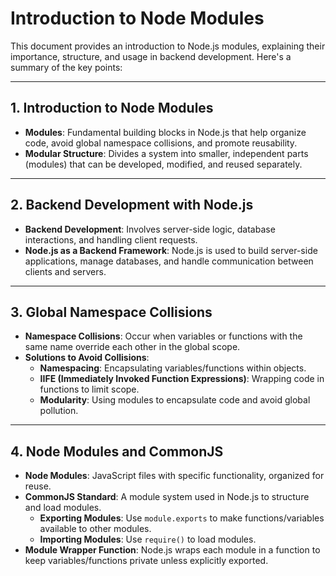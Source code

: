 # Introduction to Node Modules

This document provides an introduction to Node.js modules, explaining their importance, structure, and usage in backend development. Here's a summary of the key points:

---

## 1. Introduction to Node Modules

- **Modules**: Fundamental building blocks in Node.js that help organize code, avoid global namespace collisions, and promote reusability.
- **Modular Structure**: Divides a system into smaller, independent parts (modules) that can be developed, modified, and reused separately.

---

## 2. Backend Development with Node.js

- **Backend Development**: Involves server-side logic, database interactions, and handling client requests.
- **Node.js as a Backend Framework**: Node.js is used to build server-side applications, manage databases, and handle communication between clients and servers.

---

## 3. Global Namespace Collisions

- **Namespace Collisions**: Occur when variables or functions with the same name override each other in the global scope.
- **Solutions to Avoid Collisions**:
  - **Namespacing**: Encapsulating variables/functions within objects.
  - **IIFE (Immediately Invoked Function Expressions)**: Wrapping code in functions to limit scope.
  - **Modularity**: Using modules to encapsulate code and avoid global pollution.

---

## 4. Node Modules and CommonJS

- **Node Modules**: JavaScript files with specific functionality, organized for reuse.
- **CommonJS Standard**: A module system used in Node.js to structure and load modules.
  - **Exporting Modules**: Use `module.exports` to make functions/variables available to other modules.
  - **Importing Modules**: Use `require()` to load modules.
- **Module Wrapper Function**: Node.js wraps each module in a function to keep variables/functions private unless explicitly exported.